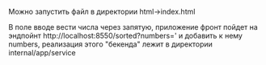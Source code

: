 Можно запустить файл в директории html->index.html

В поле вводе вести числа через запятую, приложение фронт пойдет на эндпойнт http://localhost:8550/sorted?numbers=' и добавить к нему numbers, реализация этого "бекенда" лежит в директории internal/app/service